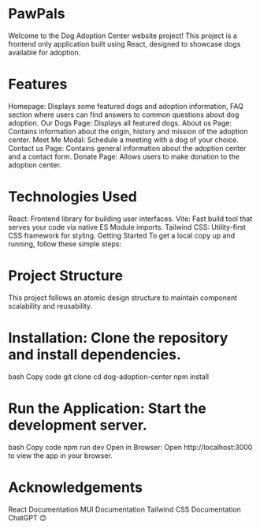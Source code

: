 # PawPals

Welcome to the Dog Adoption Center website project! This project is a frontend only application built using React, designed to showcase dogs available for adoption.

# Features

Homepage: Displays some featured dogs and adoption information, FAQ section where users can find answers to common questions about dog adoption.
Our Dogs Page: Displays all featured dogs.
About us Page: Contains information about the origin, history and mission of the adoption center.
Meet Me Modal: Schedule a meeting with a dog of your choice.
Contact us Page: Contains general information about the adoption center and a contact form.
Donate Page: Allows users to make donation to the adoption center.

# Technologies Used

React: Frontend library for building user interfaces.
Vite: Fast build tool that serves your code via native ES Module imports.
Tailwind CSS: Utility-first CSS framework for styling.
Getting Started
To get a local copy up and running, follow these simple steps:

# Project Structure

This project follows an atomic design structure to maintain component scalability and reusability.

# Installation: Clone the repository and install dependencies.

bash
Copy code
git clone <repository-url>
cd dog-adoption-center
npm install

# Run the Application: Start the development server.

bash
Copy code
npm run dev
Open in Browser: Open http://localhost:3000 to view the app in your browser.

# Acknowledgements

React Documentation
MUI Documentation
Tailwind CSS Documentation
ChatGPT 😊
